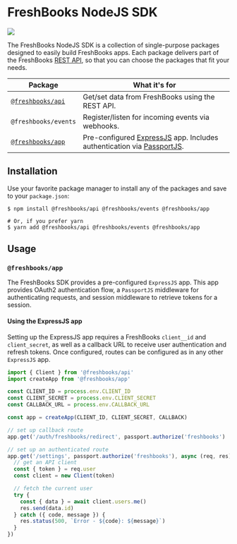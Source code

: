 # FreshBooks NodeJS SDK

![](https://github.com/freshbooks/api-sdk/workflows/Node%20CI/badge.svg)

The FreshBooks NodeJS SDK is a collection of single-purpose packages designed to easily build FreshBooks apps. Each package delivers part of the FreshBooks [REST API](https://www.freshbooks.com/api), so that you can choose the packages that fit your needs.

| Package                             | What it's for                                                                                                                 |
| ----------------------------------- | ----------------------------------------------------------------------------------------------------------------------------- |
| [`@freshbooks/api`](#freshbooksapi) | Get/set data from FreshBooks using the REST API.                                                                              |
| `@freshbooks/events`                | Register/listen for incoming events via webhooks.                                                                             |
| [`@freshbooks/app`](#freshbooksapp) | Pre-configured [ExpressJS](https://expressjs.com/) app. Includes authentication via [PassportJS](http://www.passportjs.org/). |

## Installation

Use your favorite package manager to install any of the packages and save to your `package.json`:

```shell
$ npm install @freshbooks/api @freshbooks/events @freshbooks/app

# Or, if you prefer yarn
$ yarn add @freshbooks/api @freshbooks/events @freshbooks/app
```

## Usage

### `@freshbooks/app`

The FreshBooks SDK provides a pre-configured `ExpressJS` app. This app provides OAuth2 authentication flow, a `PassportJS` middleware for authenticating requests, and session middleware to retrieve tokens for a session.

#### Using the ExpressJS app

Setting up the ExpressJS app requires a FreshBooks `client__id` and `client_secret`, as well as a callback URL to receive user authentication and refresh tokens. Once configured, routes can be configured as in any other `ExpressJS` app.

```typescript
import { Client } from '@freshbooks/api'
import createApp from '@freshbooks/app'

const CLIENT_ID = process.env.CLIENT_ID
const CLIENT_SECRET = process.env.CLIENT_SECRET
const CALLBACK_URL = process.env.CALLBACK_URL

const app = createApp(CLIENT_ID, CLIENT_SECRET, CALLBACK)

// set up callback route
app.get('/auth/freshbooks/redirect', passport.authorize('freshbooks')

// set up an authenticated route
app.get('/settings', passport.authorize('freshbooks'), async (req, res) => {
  // get an API client
  const { token } = req.user
  const client = new Client(token)

  // fetch the current user
  try {
    const { data } = await client.users.me()
    res.send(data.id)
  } catch ({ code, message }) {
    res.status(500, `Error - ${code}: ${message}`)
  }
})
```
